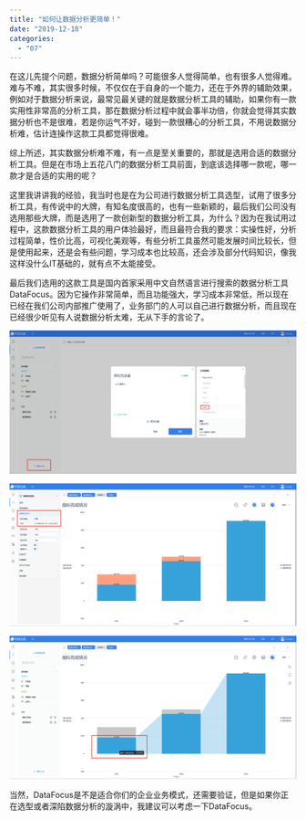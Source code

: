 ```yaml
---
title: "如何让数据分析更简单！"
date: "2019-12-18"
categories: 
  - "07"
---
```


在这儿先提个问题，数据分析简单吗？可能很多人觉得简单，也有很多人觉得难。难与不难，其实很多时候，不仅仅在于自身的一个能力，还在于外界的辅助效果，例如对于数据分析来说，最常见最关键的就是数据分析工具的辅助，如果你有一款实用性非常高的分析工具，那在数据分析过程中就会事半功倍，你就会觉得其实数据分析也不是很难，若是你运气不好，碰到一款很糟心的分析工具，不用说数据分析难，估计连操作这款工具都觉得很难。

综上所述，其实数据分析难不难，有一点是至关重要的，那就是选用合适的数据分析工具。但是在市场上五花八门的数据分析工具前面，到底该选择哪一款呢，哪一款才是合适的实用的呢？

这里我讲讲我的经验，我当时也是在为公司进行数据分析工具选型，试用了很多分析工具，有传说中的大牌，有知名度很高的，也有一些新颖的，最后我们公司没有选用那些大牌，而是选用了一款创新型的数据分析工具，为什么？因为在我试用过程中，这款数据分析工具的用户体验最好，而且最符合我的要求：实操性好，分析过程简单，性价比高，可视化美观等，有些分析工具虽然可能发展时间比较长，但是使用起来，还是会有些问题，学习成本也比较高，还会涉及部分代码知识，像我这样没什么IT基础的，就有点不太能接受。

最后我们选用的这款工具是国内首家采用中文自然语言进行搜索的数据分析工具DataFocus。因为它操作非常简单，而且功能强大，学习成本非常低，所以现在已经在我们公司内部推广使用了，业务部门的人可以自己进行数据分析，而且现在已经很少听见有人说数据分析太难，无从下手的言论了。

![](images/word-image-70.png)

![](images/word-image-72.png)

![](images/word-image-73.png)

当然，DataFocus是不是适合你们的企业业务模式，还需要验证，但是如果你正在选型或者深陷数据分析的漩涡中，我建议可以考虑一下DataFocus。
